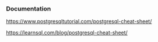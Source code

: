 

### Documentation

https://www.postgresqltutorial.com/postgresql-cheat-sheet/

https://learnsql.com/blog/postgresql-cheat-sheet/

